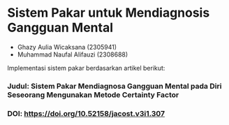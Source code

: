 # Sistem Pakar untuk Mendiagnosis Gangguan Mental

* Ghazy Aulia Wicaksana (2305941)
* Muhammad Naufal Alifauzi (2308688)

Implementasi sistem pakar berdasarkan artikel berikut:
### Judul: Sistem Pakar Mendiagnosa Gangguan Mental pada Diri Seseorang Mengunakan Metode Certainty Factor 
### DOI: https://doi.org/10.52158/jacost.v3i1.307
